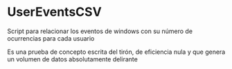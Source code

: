 UserEventsCSV
=============

Script para relacionar los eventos de windows con su número de ocurrencias para cada usuario

Es una prueba de concepto escrita del tirón, de eficiencia nula y que genera un volumen de datos absolutamente delirante
